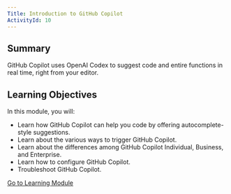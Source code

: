 ```yaml
---
Title: Introduction to GitHub Copilot
ActivityId: 10
---
```


## Summary

GitHub Copilot uses OpenAI Codex to suggest code and entire functions in real time, right from your editor.

## Learning Objectives

In this module, you will:

- Learn how GitHub Copilot can help you code by offering autocomplete-style suggestions.
- Learn about the various ways to trigger GitHub Copilot.
- Learn about the differences among GitHub Copilot Individual, Business, and Enterprise.
- Learn how to configure GitHub Copilot.
- Troubleshoot GitHub Copilot.

[Go to Learning Module](https://learn.microsoft.com/en-us/training/modules/introduction-to-github-copilot/)
